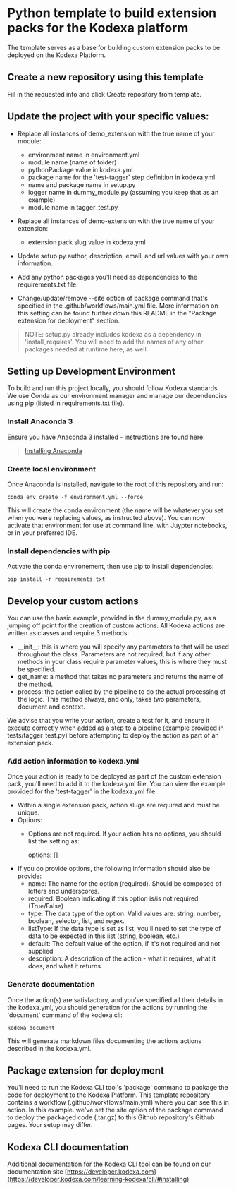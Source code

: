 # Python template to build extension packs for the Kodexa platform
The template serves as a base for building custom extension packs to be deployed on the Kodexa Platform.

## Create a new repository using this template
Fill in the requested info and click Create repository from template. 

## Update the project with your specific values:
* Replace all instances of demo_extension with the true name of your module:
    * environment name in environment.yml
    * module name (name of folder)
    * pythonPackage value in kodexa.yml
    * package name for the 'test-tagger' step definition in kodexa.yml
    * name and package name in setup.py
    * logger name in dummy_module.py (assuming you keep that as an example)
    * module name in tagger_test.py

* Replace all instances of demo-extension with the true name of your extension:
    * extension pack slug value in kodexa.yml

* Update setup.py author, description, email, and url values with your own information.

* Add any python packages you'll need as dependencies to the requirements.txt file.

* Change/update/remove --site option of package command that's specified in the .github/workflows/main.yml file.  More information on this setting can be found further down this README in the "Package extension for deployment" section.

> NOTE:  setup.py already includes kodexa as a dependency in 'install_requires'.  You will need to add the names of any other packages needed at runtime here, as well.


## Setting up Development Environment

To build and run this project locally, you should follow Kodexa standards.  We use Conda as our environment manager and manage our dependencies using pip (listed in requirements.txt file).

### Install Anaconda 3
Ensure you have Anaconda 3 installed - instructions are found here:

> [Installing Anaconda](https://docs.anaconda.com/anaconda/install/)

### Create local environment
Once Anaconda is installed, navigate to the root of this repository and run:

    conda env create -f environment.yml --force

This will create the conda environment (the name will be whatever you set when you were replacing values, as instructed above).  You can now activate that environment for use at command line, with Juypter notebooks, or in your preferred IDE.

### Install dependencies with pip
Activate the conda environement, then use pip to install dependencies:

    pip install -r requirements.txt

## Develop your custom actions
You can use the basic example, provided in the dummy_module.py, as a jumping off point for the creation of custom actions.  All Kodexa actions are written as classes and require 3 methods:

* \_\_init__: this is where you will specify any parameters to that will be used throughout the class.  Parameters are not required, but if any other methods in your class require parameter values, this is where they must be specified.
* get_name:  a method that takes no parameters and returns the name of the method.
* process: the action called by the pipeline to do the actual processing of the logic.  This method always, and only, takes two parameters, document and context.

We advise that you write your action, create a test for it, and ensure it execute correctly when added as a step to a pipeline (example provided in tests/tagger_test.py) before attempting to deploy the action as part of an extension pack.

### Add action information to kodexa.yml
Once your action is ready to be deployed as part of the custom extension pack, you'll need to add it to the kodexa.yml file.  You can view the example provided for the 'test-tagger' in the kodexa.yml file.

* Within a single extension pack, action slugs are required and must be unique.
* Options:
    * Options are not required.  If your action has no options, you should list the setting as:

        options: []
* If you do provide options, the following information should also be provide:
    * name: The name for the option (required).  Should be composed of letters and underscores.
    * required: Boolean indicating if this option is/is not required (True/False)
    * type:  The data type of the option.  Valid values are: string, number, boolean, selector, list, and regex.
    * listType: If the data type is set as list, you'll need to set the type of data to be expected in this list (string, boolean, etc.)
    * default: The default value of the option, if it's not required and not supplied
    * description: A description of the action - what it requires, what it does, and what it returns.

### Generate documentation
Once the action(s) are satisfactory, and you've specified all their details in the kodexa.yml, you should generation for the actions by running the 'document' command of the kodexa cli:

    kodexa document
    
This will generate markdown files documenting the actions actions described in the kodexa.yml.

## Package extension for deployment
You'll need to run the Kodexa CLI tool's 'package' command to package the code for deployment to the Kodexa Platform.  This template repository contains a workflow (.github/workflows/main.yml) where you can see this in action.  In this example. we've set the site option of the package command to deploy the packaged code (.tar.gz) to this Github repository's Github pages.  Your setup may differ.

## Kodexa CLI documentation
Additional documentation for the Kodexa CLI tool can be found on our documentation site [https://developer.kodexa.com](https://developer.kodexa.com/learning-kodexa/cli/#installing)